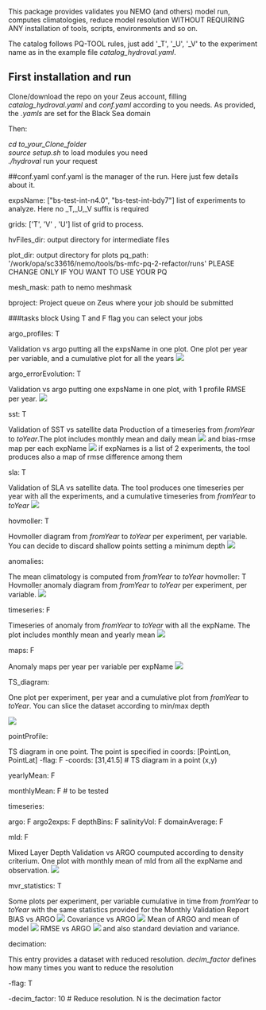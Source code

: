 This package provides validates you NEMO (and others) model run, computes climatologies, reduce model resolution WITHOUT REQUIRING ANY installation of tools, scripts, environments  and so on.

The catalog follows PQ-TOOL rules, just add '_T', '_U', '_V' to the experiment name as in the example file *catalog_hydroval.yaml*.

## First installation and run
Clone/download the repo on your Zeus account, filling *catalog_hydroval.yaml* and *conf.yaml* according to you needs.
As provided, the *.yamls* are set for the Black Sea domain  

Then:

*cd to_your_Clone_folder*
\
*source setup.sh* to load modules you need
\
*./hydroval* run your request



##conf.yaml
conf.yaml is the manager of the run.  Here just few details about it.

expsName: ["bs-test-int-n4.0", "bs-test-int-bdy7"] list of experiments to analyze. Here no _T,_U,_V suffix is required 

grids: ['T', 'V' , 'U']  list of grid to process. 

hvFiles_dir: output directory for intermediate files

plot_dir:  output directory for plots
pq_path: '/work/opa/sc33616/nemo/tools/bs-mfc-pq-2-refactor/runs' PLEASE CHANGE ONLY IF YOU WANT TO USE YOUR PQ

mesh_mask: path to nemo meshmask

bproject: Project queue on Zeus where your job should be submitted

###tasks block
Using T and F flag you can select your jobs

argo_profiles: T

Validation vs argo putting all the expsName in one plot. One plot per year per variable, and a cumulative plot for all the years
![](pics/allYears_Domain_Salinity.png)

argo_errorEvolution: T

Validation vs argo putting one expsName in one plot, with 1 profile RMSE per year.
![](pics/errorEvolution_bs-test-int-bdy7_salinity_2016-2019.png)

sst: T

Validation of SST vs satellite data
Production of a timeseries from *fromYear* to *toYear*.The plot includes monthly mean and daily mean 
![](pics/2016-2018_ts.png)
and bias-rmse map per each expName
![](pics/2016-2018mean_bs-test-int-bdy7_maps.png)
if expNames is a list of 2 experiments, the tool produces also a map of rmse difference among them

sla: T

Validation of SLA vs satellite data.
The tool produces one timeseries per year with all the experiments, and a cumulative timeseries from *fromYear* to *toYear* 
![](pics/sla_rmse_2016-2018.png)

hovmoller: T

Hovmoller diagram from *fromYear* to *toYear* per experiment, per variable. You can decide to discard shallow points setting a minimum depth
![](.pics/hov_domain_salinity.png)

anomalies:

The mean climatology is computed from *fromYear* to *toYear* 
hovmoller: T
Hovmoller anomaly diagram from *fromYear* to *toYear* per experiment, per variable. 
![](pics/anomalyHov_domain_salinity.png)

timeseries: F

Timeseries of anomaly from *fromYear* to *toYear* with all the expName. The plot includes monthly mean and yearly mean 
![](pics/anom_bs-test-int-n4.0-bs-test-int-bdy7_salinity_50-depth_timeseries.png)

maps: F

Anomaly maps per year per variable per expName
![](pics/mapAnom_salinity_2016_0m.png)


TS_diagram:

One plot per experiment, per year and a cumulative plot  from *fromYear* to *toYear*.
You can slice the dataset according to min/max depth 

![](pics/bs-test-int-bdy7_2016_Domain_TS_mean.png)

pointProfile:

TS diagram in one point. The point is specified  in coords: [PointLon, PointLat]
  -flag: F
  -coords: [31,41.5] # TS diagram in a point (x,y)

yearlyMean: F

monthlyMean: F # to be tested

timeseries:

argo: F
argo2exps: F
depthBins: F
salinityVol: F
domainAverage: F

mld: F

Mixed Layer Depth Validation vs ARGO coumputed according to density criterium.
One plot with monthly mean of mld from all the expName and observation.
![](pics/2016-2017_mld_stats.png)

mvr_statistics: T

Some plots per experiment, per variable cumulative in time from *fromYear* to *toYear* with the same statistics provided for the Monthly Validation Report
BIAS vs ARGO
![](pics/bs-test-int-bdy7_2016_salinity_BIAS.png)
Covariance vs ARGO
![](pics/bs-test-int-bdy7_2016_salinity_cov.png)
Mean of ARGO and mean of model
![](pics/bs-test-int-bdy7_2016_salinity_mean.png)
RMSE vs ARGO
![](pics/bs-test-int-bdy7_2016_salinity_MSE.png)
and also standard deviation and variance.

decimation:

This entry provides a dataset with reduced resolution. *decim_factor* defines how many times you want to reduce the resolution

-flag: T 

-decim_factor: 10  # Reduce resolution. N is the decimation factor

